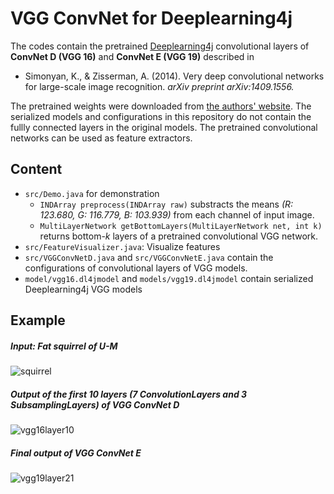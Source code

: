 # VGG ConvNet for Deeplearning4j

The codes contain the pretrained [Deeplearning4j](http://deeplearning4j.org/) convolutional layers of **ConvNet D (VGG 16)** and **ConvNet E (VGG 19)** described in  

* Simonyan, K., & Zisserman, A. (2014). Very deep convolutional networks for large-scale image recognition. *arXiv preprint arXiv:1409.1556.*

The pretrained weights were downloaded from [the authors' website](http://www.robots.ox.ac.uk/~vgg/research/very_deep/). The serialized models and configurations in this repository do not contain the fullly connected layers in the original models. The pretrained convolutional networks can be used as feature extractors. 

## Content 
  * `src/Demo.java` for demonstration
    - `INDArray preprocess(INDArray raw)` substracts the means *(R: 123.680, G: 116.779, B: 103.939)* from each channel of input image.
    - `MultiLayerNetwork getBottomLayers(MultiLayerNetwork net, int k)` returns bottom-*k* layers of a pretrained convolutional VGG network.
  * `src/FeatureVisualizer.java`: Visualize features
  * `src/VGGConvNetD.java` and `src/VGGConvNetE.java` contain the configurations of convolutional layers of VGG models.
  * `model/vgg16.dl4jmodel` and `models/vgg19.dl4jmodel` contain serialized Deeplearning4j VGG models
  
## Example 

##### Input: Fat squirrel of U-M  
![squirrel](https://cloud.githubusercontent.com/assets/6327275/16566622/2eecabe4-41e4-11e6-8b3d-03c50e8e8247.jpg)
##### Output of the first 10 layers (7 ConvolutionLayers and 3 SubsamplingLayers) of **VGG ConvNet D**
![vgg16layer10](https://cloud.githubusercontent.com/assets/6327275/16566539/69b50038-41e3-11e6-861f-a1f31fb121f1.png)
##### Final output of **VGG ConvNet E** 
![vgg19layer21](https://cloud.githubusercontent.com/assets/6327275/16566541/6caf96d6-41e3-11e6-868d-b62cb255151f.png)
